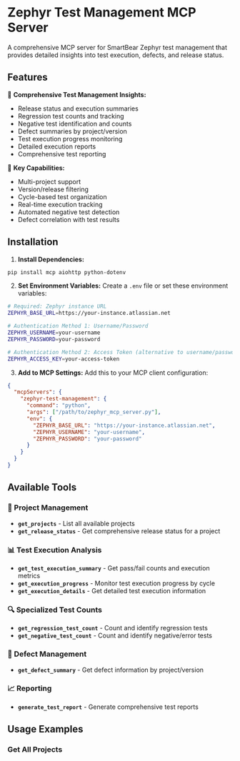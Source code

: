 # Zephyr Test Management MCP Server

A comprehensive MCP server for SmartBear Zephyr test management that provides detailed insights into test execution, defects, and release status.

## Features

🎯 **Comprehensive Test Management Insights:**
- Release status and execution summaries
- Regression test counts and tracking
- Negative test identification and counts
- Defect summaries by project/version
- Test execution progress monitoring
- Detailed execution reports
- Comprehensive test reporting

🔧 **Key Capabilities:**
- Multi-project support
- Version/release filtering
- Cycle-based test organization
- Real-time execution tracking
- Automated negative test detection
- Defect correlation with test results

## Installation

1. **Install Dependencies:**
```bash
pip install mcp aiohttp python-dotenv
```

2. **Set Environment Variables:**
Create a `.env` file or set these environment variables:

```bash
# Required: Zephyr instance URL
ZEPHYR_BASE_URL=https://your-instance.atlassian.net

# Authentication Method 1: Username/Password
ZEPHYR_USERNAME=your-username
ZEPHYR_PASSWORD=your-password

# Authentication Method 2: Access Token (alternative to username/password)
ZEPHYR_ACCESS_KEY=your-access-token
```

3. **Add to MCP Settings:**
Add this to your MCP client configuration:

```json
{
  "mcpServers": {
    "zephyr-test-management": {
      "command": "python",
      "args": ["/path/to/zephyr_mcp_server.py"],
      "env": {
        "ZEPHYR_BASE_URL": "https://your-instance.atlassian.net",
        "ZEPHYR_USERNAME": "your-username",
        "ZEPHYR_PASSWORD": "your-password"
      }
    }
  }
}
```

## Available Tools

### 🏢 Project Management
- **`get_projects`** - List all available projects
- **`get_release_status`** - Get comprehensive release status for a project

### 📊 Test Execution Analysis
- **`get_test_execution_summary`** - Get pass/fail counts and execution metrics
- **`get_execution_progress`** - Monitor test execution progress by cycle
- **`get_execution_details`** - Get detailed test execution information

### 🔍 Specialized Test Counts
- **`get_regression_test_count`** - Count and identify regression tests
- **`get_negative_test_count`** - Count and identify negative/error tests

### 🐛 Defect Management
- **`get_defect_summary`** - Get defect information by project/version

### 📈 Reporting
- **`generate_test_report`** - Generate comprehensive test reports

## Usage Examples

### Get All Projects
```python